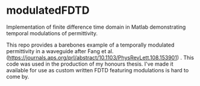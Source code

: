# modulatedFDTD
Implementation of finite difference time domain in Matlab demonstrating temporal modulations of permittivity.

This repo provides a barebones example of a temporally modulated permittivity in a waveguide after Fang et al. (https://journals.aps.org/prl/abstract/10.1103/PhysRevLett.108.153901) . This code was used in the production of my honours thesis. I've made it available for use as custom written FDTD featuring modulations is hard to come by.
